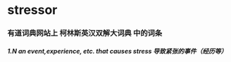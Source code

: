 # stressor

### 有道词典网站上      柯林斯英汉双解大词典     中的词条

##### 1.N  an event,experience, etc. that causes stress 导致紧张的事件（经历等）